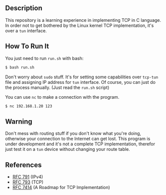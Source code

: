 ## Description

This repository is a learning experience in implementing TCP in C language. In order not to get bothered by the Linux kernel TCP implementation, it's over a `tun` interface.

## How To Run It

You just need to run `run.sh` with bash:

```bash
$ bash run.sh
```

Don't worry about `sudo` stuff. It's for setting some capabilities over `tcp-tun` file and assigning IP address for `tun` interface. Of course, you can just do the process manually. (Just read the `run.sh` script)

You can use `nc` to make a connection with the program.

```bash
$ nc 192.168.1.20 123
```

## Warning

Don't mess with routing stuff if you don't know what you're doing, otherwise your connection to the Internet can get lost. This program is under development and it's not a complete TCP implementation, therefor just test it on a `tun` device without changing your route table.

## References

- [RFC 791](https://datatracker.ietf.org/doc/html/rfc791) (IPv4)
- [RFC 793](https://datatracker.ietf.org/doc/html/rfc793) (TCP)
- [RFC 7414](https://datatracker.ietf.org/doc/html/rfc7414#section-2) (A Roadmap for TCP Implementation)